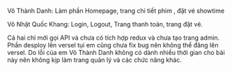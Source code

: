 Võ Thành Danh: Làm phần Homepage, trang chi tiết phim , đặt vé showtime

Võ Nhật Quốc Khang: Login, Logout, Trang thanh toán, trang đặt vé. 

Cả hai chỉ mới gọi API và chưa có tích hợp redux và chưa tạo trang admin.
Phần desploy lên versel tụi em cũng chưa fix bug nên không thể đăng lên versel. 
Do lỗi của em Võ Thành Danh không có dành nhiều thời gian cho bài này nên không kịp làm trang quản lý và các chức năng khác.
